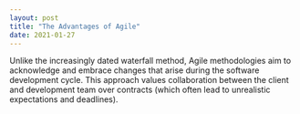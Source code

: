 ```yaml
---
layout: post
title: "The Advantages of Agile"
date: 2021-01-27
---
```


<p>Unlike the increasingly dated waterfall method, Agile methodologies aim to acknowledge and embrace changes that arise during the software development cycle. This approach values collaboration between the client and development team over contracts (which often lead to unrealistic expectations and deadlines). </p>
<!--
<ol>
  <li>They have a clarifying effect on the class</li>
  <li>They help avoid the need for comments (especially comments within methods)</li>
  <li>They encourage reuse</li>
  <li>They are easy to move to another class</li>
</ol>
-->

<!--more-->
